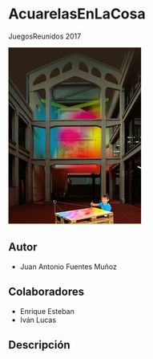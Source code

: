 AcuarelasEnLaCosa
============
JuegosReunidos 2017

![AcuarelasEnLaCosa](header.png)

Autor
------------
* Juan Antonio Fuentes Muñoz 
 
Colaboradores
------------
* Enrique Esteban
* Iván Lucas

Descripción
------------
